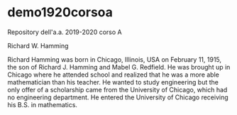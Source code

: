# demo1920corsoa
Repository dell'a.a. 2019-2020 corso A

Richard W. Hamming

Richard Hamming was born in Chicago, Illinois, USA on February 11, 1915, the son of Richard J. Hamming and Mabel G. Redfield. He was brought up in Chicago where he attended school and realized that he was a more able mathematician than his teacher. He wanted to study engineering but the only offer of a scholarship came from the University of Chicago, which had no engineering department. He entered the University of Chicago receiving his B.S. in mathematics.
